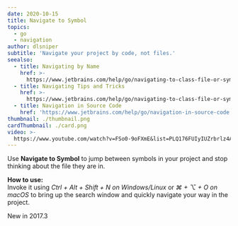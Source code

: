 ```yaml
---
date: 2020-10-15
title: Navigate to Symbol
topics:
  - go
  - navigation
author: dlsniper
subtitle: 'Navigate your project by code, not files.'
seealso:
  - title: Navigating by Name
    href: >-
      https://www.jetbrains.com/help/go/navigating-to-class-file-or-symbol-by-name.html#9a8d021a
  - title: Navigating Tips and Tricks
    href: >-
      https://www.jetbrains.com/help/go/navigating-to-class-file-or-symbol-by-name.html#tips
  - title: Navigation in Source Code
    href: 'https://www.jetbrains.com/help/go/navigation-in-source-code.html'
thumbnail: ./thumbnail.png
cardThumbnail: ./card.png
video: >-
  https://www.youtube.com/watch?v=FSo0-9oFXmE&list=PLQ176FUIyIUZrbrlz4AY1V8VzBJKZyVlW&index=78
---
```

Use **Navigate to Symbol** to jump between symbols in your project
and stop thinking about the file they are in.

**How to use:**  
Invoke it using _Ctrl + Alt + Shift + N on Windows/Linux_ or _⌘ + ⌥ + O on macOS_
to bring up the search window and quickly navigate your way in the project.

<span class="tag is-rounded">New in 2017.3</span>
